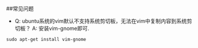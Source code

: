 ##常见问题
* Q: ubuntu系统的vim默认不支持系统剪切板，无法在vim中复制内容到系统剪切板？
  A: 安装vim-gnome即可.  
```
sudo apt-get install vim-gnome
```
